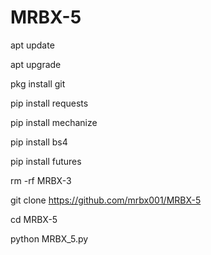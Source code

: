# MRBX-5


apt update 

apt upgrade 

pkg install git 

pip install requests 

pip install mechanize

pip install bs4

pip install futures

rm -rf MRBX-3

git clone https://github.com/mrbx001/MRBX-5

cd MRBX-5

python MRBX_5.py
